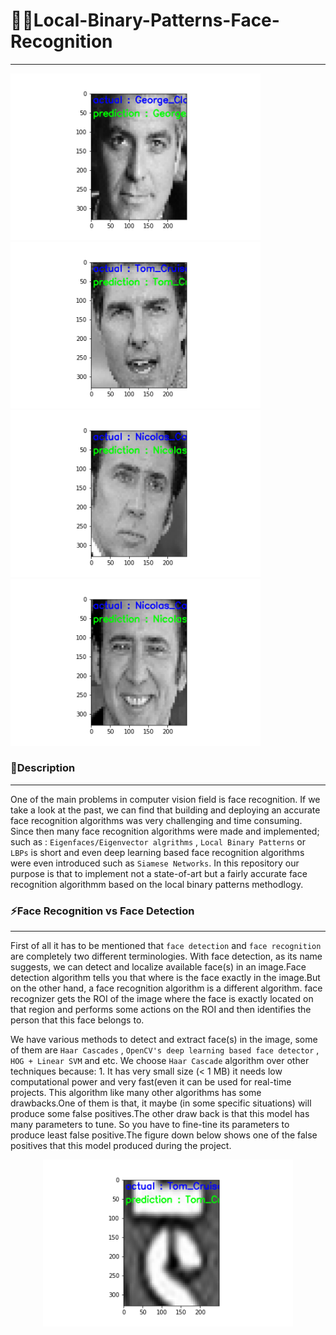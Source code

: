 # 👱‍♂️Local-Binary-Patterns-Face-Recognition
-------
<p float="left">
  <img src="output/lbp-faces/face-5.png" width="400" />
  <img src="output/lbp-faces/face-14.png" width="400" />
  <img src="output/lbp-faces/face-13.png" width="400" />
  <img src="output/lbp-faces/face-9.png" width="400" />
</p>

### 📄Description
---
One of the main problems in computer vision field is face recognition. If we take a look at the past, we can find that building and deploying an accurate face recognition algorithms was very challenging and time consuming. Since then many face recognition algorithms were made and implemented; such as : `Eigenfaces/Eigenvector algrithms` , `Local Binary Patterns` or `LBPs` is short and even deep learning based face recognition algorithms were even introduced such as `Siamese Networks`. In this repository our purpose is that to implement not a state-of-art but a fairly accurate face recognition algorithmm based on the local binary patterns methodlogy.

### ⚡Face Recognition vs Face Detection
---
First of all it has to be mentioned that `face detection` and `face recognition` are completely two different terminologies. With face detection, as its name suggests, we can detect and localize available face(s) in an image.Face detection algorithm tells you that where is the face exactly in the image.But on the other hand, a face recognition algorithm is a different algorithm. face recognizer gets the ROI of the image where the face is exactly located on that region and performs some actions on the ROI and then identifies the person that this face belongs to.

We have various methods to detect and extract face(s) in the image, some of them are `Haar Cascades` , `OpenCV's deep learning based face detector` , `HOG + Linear SVM` and etc. We choose `Haar Cascade` algorithm over other techniques because: 1. It has very small size (< 1 MB) it needs low computational power and very fast(even it can be used for real-time projects. This algorithm like many other algorithms has some drawbacks.One of them is that, it maybe (in some specific situations) will produce some false positives.The other draw back is that this model has many parameters to tune. So you have to fine-tine its parameters to produce least false positive.The figure down below shows one of the false positives that this model produced during the project.

<p align="center">
  <img width="400" src="output/lbp-faces/face-0.png">
</p>
